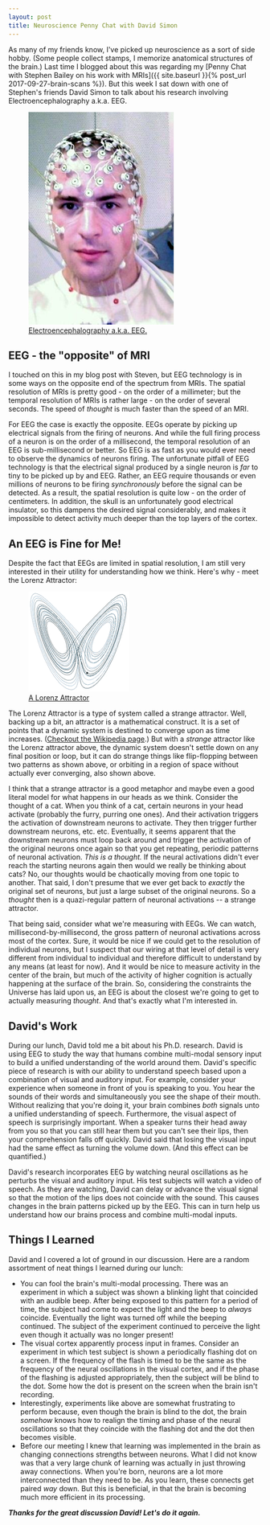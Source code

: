 ```yaml
---
layout: post
title: Neuroscience Penny Chat with David Simon
---
```

As many of my friends know, I've picked up neuroscience as a sort of side hobby. (Some people collect stamps, I memorize anatomical structures of the brain.) Last time I blogged about this was regarding my [Penny Chat with Stephen Bailey on his work with MRIs]({{ site.baseurl }}{% post_url 2017-09-27-brain-scans %}). But this week I sat down with one of Stephen's friends David Simon to talk about his research involving Electroencephalography a.k.a. EEG.

<figure>
    <img src='/assets/EEG_cap.jpg' alt='missing' class="centered"/>
    <figcaption><a href="https://en.wikipedia.org/wiki/Electroencephalography">Electroencephalography a.k.a. EEG.</a></figcaption>
</figure>

## EEG - the "opposite" of MRI
I touched on this in my blog post with Steven, but EEG technology is in some ways on the opposite end of the spectrum from MRIs. The spatial resolution of MRIs is pretty good - on the order of a millimeter; but the temporal resolution of MRIs is rather large - on the order of several seconds. The speed of _thought_ is much faster than the speed of an MRI.

For EEG the case is exactly the opposite. EEGs operate by picking up electrical signals from the firing of neurons. And while the full firing process of a neuron is on the order of a millisecond, the temporal resolution of an EEG is sub-millisecond or better. So EEG is as fast as you would ever need to observe the dynamics of neurons firing. The unfortunate pitfall of EEG technology is that the electrical signal produced by a single neuron is _far_ to tiny to be picked up by and EEG. Rather, an EEG require thousands or even millions of neurons to be firing _synchronously_ before the signal can be detected. As a result, the spatial resolution is quite low - on the order of centimeters. In addition, the skull is an unfortunately good electrical insulator, so this dampens the desired signal considerably, and makes it impossible to detect activity much deeper than the top layers of the cortex.


## An EEG is Fine for Me!
Despite the fact that EEGs are limited in spatial resolution, I am still very interested in their utility for understanding how we think. Here's why - meet the Lorenz Attractor:

<figure>
    <img src='/assets/lorenz_attractor.gif' alt='missing' class="centered"/>
    <figcaption><a href="https://en.wikipedia.org/wiki/Lorenz_system">A Lorenz Attractor</a></figcaption>
</figure>

The Lorenz Attractor is a type of system called a strange attractor. Well, backing up a bit, an attractor is a mathematical construct. It is a set of points that a dynamic system is destined to converge upon as time increases. ([Checkout the Wikipedia page](https://en.wikipedia.org/wiki/Attractor).) But with a _strange_ attractor like the Lorenz attractor above, the dynamic system doesn't settle down on any final position or loop, but it can do strange things like flip-flopping between two patterns as shown above, or orbiting in a region of space without actually ever converging, also shown above.

I think that a strange attractor is a good metaphor and maybe even a good literal model for what happens in our heads as we think. Consider the thought of a cat. When you think of a cat, certain neurons in your head activate (probably the furry, purring one ones). And their activation triggers the activation of downstream neurons to activate. They then trigger further downstream neurons, etc. etc. Eventually, it seems apparent that the downstream neurons must loop back around and trigger the activation of the original neurons once again so that you get repeating, periodic patterns of neuronal activation. _This is a thought._ If the neural activations didn't ever reach the starting neurons again then would we really be thinking about cats? No, our thoughts would be chaotically moving from one topic to another. That said, I don't presume that we ever get back to _exactly_ the original set of neurons, but just a large subset of the original neurons. So a _thought_ then is a quazi-regular pattern of neuronal activations -- a strange attractor.

That being said, consider what we're measuring with EEGs. We can watch, millisecond-by-millisecond, the gross pattern of neuronal activations across most of the cortex. Sure, it would be nice if we could get to the resolution of individual neurons, but I suspect that our wiring at that level of detail is very different from individual to individual and therefore difficult to understand by any means (at least for now). And it would be nice to measure activity in the center of the brain, but much of the activity of higher cognition is actually happening at the surface of the brain. So, considering the constraints the Universe has laid upon us, an EEG is about the closest we're going to get to actually measuring _thought_. And that's exactly what I'm interested in.


## David's Work
During our lunch, David told me a bit about his Ph.D. research. David is using EEG to study the way that humans combine multi-modal sensory input to build a unified understanding of the world around them. David's specific piece of research is with our ability to understand speech based upon a combination of visual and auditory input. For example, consider your experience when someone in front of you is speaking to you. You hear the sounds of their words and simultaneously you see the shape of their mouth. Without realizing that you're doing it, your brain combines _both_ signals unto a unified understanding of speech. Furthermore, the visual aspect of speech is surprisingly important. When a speaker turns their head away from you so that you can still hear them but you can't see their lips, then your comprehension falls off quickly. David said that losing the visual input had the same effect as turning the volume down. (And this effect can be quantified.)

David's research incorporates EEG by watching neural oscillations as he perturbs the visual and auditory input. His test subjects will watch a video of speech. As they are watching, David can delay or advance the visual signal so that the motion of the lips does not coincide with the sound. This causes changes in the brain patterns picked up by the EEG. This can in turn help us understand how our brains process and combine multi-modal inputs.

## Things I Learned
David and I covered a lot of ground in our discussion. Here are a random assortment of neat things I learned during our lunch:

* You can fool the brain's multi-modal processing. There was an experiment in which a subject was shown a blinking light that coincided with an audible beep. After being exposed to this pattern for a period of time, the subject had come to expect the light and the beep to _always_ coincide. Eventually the light was turned off while the beeping continued. The subject of the experiment continued to perceive the light even though it actually was no longer present!
* The visual cortex apparently process input in frames. Consider an experiment in which test subject is shown a periodically flashing dot on a screen. If the frequency of the flash is timed to be the same as the frequency of the neural oscillations in the visual cortex, and if the phase of the flashing is adjusted appropriately, then the subject will be blind to the dot. Some how the dot is present on the screen when the brain isn't recording.
* Interestingly, experiments like above are somewhat frustrating to perform because, even though the brain is blind to the dot, the brain _somehow_ knows how to realign the timing and phase of the neural oscillations so that they coincide with the flashing dot and the dot then becomes visible.
* Before our meeting I knew that learning was implemented in the brain as changing connections strengths between neurons. What I did not know was that a very large chunk of learning was actually in just throwing away connections. When you're born, neurons are a lot more interconnected than they need to be. As you learn, these connects get paired _way_ down. But this is beneficial, in that the brain is becoming much more efficient in its processing.

**_Thanks for the great discussion David! Let's do it again._**
